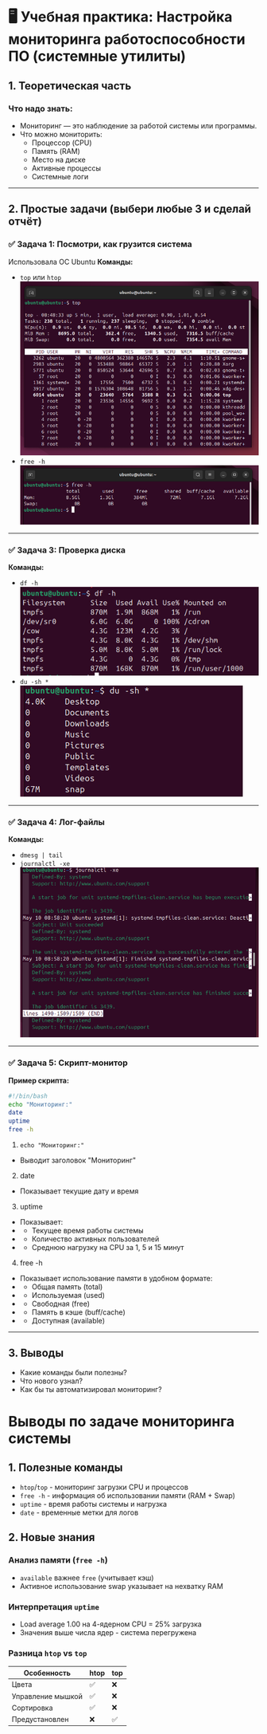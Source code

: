 # 🖥️ Учебная практика: Настройка мониторинга работоспособности ПО (системные утилиты)



## 1. Теоретическая часть

### Что надо знать:

- Мониторинг — это наблюдение за работой системы или программы.
- Что можно мониторить:
  - Процессор (CPU)
  - Память (RAM)
  - Место на диске
  - Активные процессы
  - Системные логи

---

## 2. Простые задачи (выбери любые 3 и сделай отчёт)

### ✅ Задача 1: Посмотри, как грузится система
Использовала ОС Ubuntu
**Команды:**
- `top` или `htop`
![alt text](image.png)
- `free -h`
![alt text](image-1.png)

---

### ✅ Задача 3: Проверка диска

**Команды:**
- `df -h`
![alt text](image-2.png)
- `du -sh *`
![alt text](image-3.png)


---

### ✅ Задача 4: Лог-файлы

**Команды:**
- `dmesg | tail`
- `journalctl -xe`
![alt text](image-4.png)

---

### ✅ Задача 5: Скрипт-монитор

**Пример скрипта:**

```bash
#!/bin/bash
echo "Мониторинг:"
date
uptime
free -h
```

1. `echo "Мониторинг:"`
- Выводит заголовок "Мониторинг"
2. date
- Показывает текущие дату и время
3. uptime
- Показывает:
- - Текущее время работы системы
- - Количество активных пользователей
- - Среднюю нагрузку на CPU за 1, 5 и 15 минут
4. free -h
- Показывает использование памяти в удобном формате:
- - Общая память (total)
- - Используемая (used)
- - Свободная (free)
- - Память в кэше (buff/cache)
- - Доступная (available)
---

## 3. Выводы

- Какие команды были полезны?
- Что нового узнал?
- Как бы ты автоматизировал мониторинг?


# Выводы по задаче мониторинга системы

## 1. Полезные команды

- `htop`/`top` - мониторинг загрузки CPU и процессов
- `free -h` - информация об использовании памяти (RAM + Swap) 
- `uptime` - время работы системы и нагрузка
- `date` - временные метки для логов

## 2. Новые знания

### Анализ памяти (`free -h`)
- `available` важнее `free` (учитывает кэш)
- Активное использование swap указывает на нехватку RAM

### Интерпретация `uptime`
- Load average 1.00 на 4-ядерном CPU = 25% загрузка
- Значения выше числа ядер - система перегружена

### Разница `htop` vs `top`
| Особенность | htop | top |
|-------------|------|-----|
| Цвета       | ✅   | ❌  |
| Управление мышкой | ✅ | ❌ |
| Сортировка  | ✅   | ❌  |
| Предустановлен | ❌ | ✅ |


